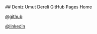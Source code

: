 <head>
<meta name="google-site-verification" content="93xsbpjL5i15P1ZAlNGekH7mYKhMXBfupvr0PCKNMs8" />
  </head>
## Deniz Umut Dereli GitHub Pages Home


<a href="https://github.com/denizumutdereli/">@github</a>

<a href="https://www.linkedin.com/in/denizumutdereli/">@linkedin</a>
